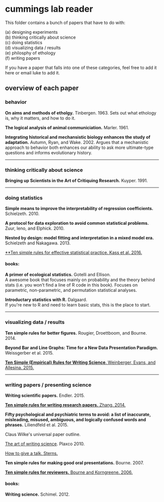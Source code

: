 # cummings lab reader

This folder contains a bunch of papers that have to do with:    

(a) designing experiments    
(b) thinking critically about science     
(c) doing statistics    
(d) visualizing data / results      
(e) philosphy of ethology       
(f) writing papers     

If you have a paper that falls into one of these categories, feel free to add it here or email luke to add it.

## overview of each paper

### behavior

**On aims and methods of etholgy.** Tinbergen. 1963.
Sets out what ethology is, why it matters, and how to do it.

**The logical analysis of animal communiciation.** Marler. 1961.

**Integrating historical and mechansistic biology enhances the study of adaptation.** Autumn, Ryan, and Wake. 2002.
Argues that a mechanistic approach to behavior both enhances our ability to ask more ultimate-type questions and informs evolutionary history.

--------------


### thinking critically about science

**Bringing up Scientists in the Art of Critiquing Research.** Kuyper. 1991.

--------------

### doing statistics

**Simple means to improve the interpretability of regression coefficients.** Schielzeth. 2010.

**A protocol for data exploration to avoid common statistical problems.** Zuur, Ieno, and Elphick. 2010.

**Nested by design: model fitting and interpretation in a mixed model era.** Schielzeth and Nakagawa. 2013.

[**Ten simple rules for effective statistical practice. Kass et al. 2016.](http://journals.plos.org/ploscompbiol/article?id=10.1371/journal.pcbi.1004961)

#### books:

**A primer of ecological statistics.** Gotelli and Ellison.     
A awesome book that focuses mainly on probability and the theory behind stats (i.e. you won't find a line of R code in this book). Focuses on parametric, non-parametric, and permutation statistical analyses.

**Introductary statistics with R.** Dalgaard.   
If you're new to R and need to learn basic stats, this is the place to start.


--------------


### visualizing data / results

**Ten simple rules for better figures.** Rougier, Droettboom, and Bourne. 2014.

**Beyond Bar and Line Graphs: Time for a New Data Presentation Paradigm.** Weissgerber et al. 2015.

[**Ten Simple (Empirical) Rules for Writing Science**. Weinberger, Evans, and Allesina. 2015.](http://journals.plos.org/ploscompbiol/article?id=10.1371/journal.pcbi.1004205)


-----------

### writing papers / presenting science

**Writing scientific papers.** Endler. 2015.

[**Ten simple rules for writing research papers.** Zhang. 2014.](http://journals.plos.org/ploscompbiol/article?id=10.1371/journal.pcbi.1003453)

**Fifty psychological and psychiatric terms to avoid: a list of inaccurate, misleading, misused, ambiguous, and logically confused words and phrases.** Liliendfeld et al. 2015.

Claus Wilke's universal paper outline.

[The art of writing science](https://www.ncbi.nlm.nih.gov/pmc/articles/PMC3009394/). Plaxco 2010.

[How to give a talk. Sterns.](http://www.howtogiveatalk.com/)

**Ten simple rules for making good oral presentations.** Bourne. 2007.

[**Ten simple rules for reviewers.** Bourne and Korngreene. 2006.](http://journals.plos.org/ploscompbiol/article?id=10.1371/journal.pcbi.0020110)

#### books: 

**Writing science.** Schimel. 2012.
